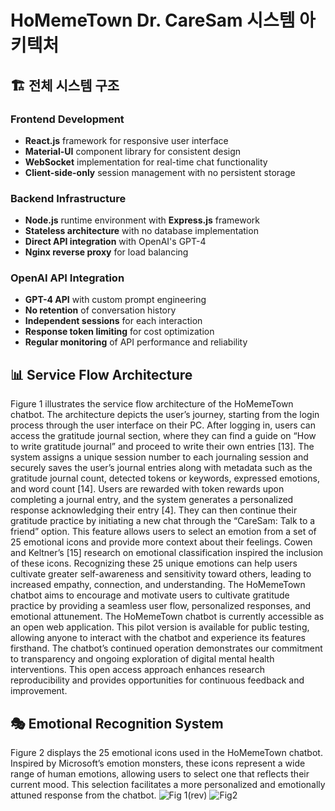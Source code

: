 # HoMemeTown Dr. CareSam 시스템 아키텍처

## 🏗️ 전체 시스템 구조

### Frontend Development
- **React.js** framework for responsive user interface
- **Material-UI** component library for consistent design
- **WebSocket** implementation for real-time chat functionality
- **Client-side-only** session management with no persistent storage

### Backend Infrastructure
- **Node.js** runtime environment with **Express.js** framework
- **Stateless architecture** with no database implementation
- **Direct API integration** with OpenAI's GPT-4
- **Nginx reverse proxy** for load balancing

### OpenAI API Integration
- **GPT-4 API** with custom prompt engineering
- **No retention** of conversation history
- **Independent sessions** for each interaction
- **Response token limiting** for cost optimization
- **Regular monitoring** of API performance and reliability

## 📊 Service Flow Architecture
Figure 1 illustrates the service flow architecture of the
HoMemeTown chatbot. The architecture depicts the user’s
journey, starting from the login process through the user
interface on their PC. After logging in, users can access the
gratitude journal section, where they can find a guide on “How
to write gratitude journal” and proceed to write their own entries
[13]. The system assigns a unique session number to each
journaling session and securely saves the user’s journal entries
along with metadata such as the gratitude journal count, detected
tokens or keywords, expressed emotions, and word count [14].
Users are rewarded with token rewards upon completing a
journal entry, and the system generates a personalized response
acknowledging their entry [4]. They can then continue their
gratitude practice by initiating a new chat through the “CareSam:
Talk to a friend” option. This feature allows users to select an
emotion from a set of 25 emotional icons and provide more
context about their feelings. Cowen and Keltner’s [15] research
on emotional classification inspired the inclusion of these icons.
Recognizing these 25 unique emotions can help users cultivate
greater self-awareness and sensitivity toward others, leading to
increased empathy, connection, and understanding.
The HoMemeTown chatbot aims to encourage and motivate
users to cultivate gratitude practice by providing a seamless
user flow, personalized responses, and emotional attunement.
The HoMemeTown chatbot is currently accessible as an open
web application. This pilot version is available for public testing,
allowing anyone to interact with the chatbot and experience its
features firsthand. The chatbot’s continued operation
demonstrates our commitment to transparency and ongoing
exploration of digital mental health interventions. This open
access approach enhances research reproducibility and provides
opportunities for continuous feedback and improvement.

## 🎭 Emotional Recognition System
Figure 2 displays the 25 emotional icons used in the
HoMemeTown chatbot. Inspired by Microsoft’s emotion
monsters, these icons represent a wide range of human emotions,
allowing users to select one that reflects their current mood.
This selection facilitates a more personalized and emotionally
attuned response from the chatbot. 
![Fig 1(rev)](https://github.com/user-attachments/assets/ef65c765-d943-45a3-9446-39650c37a4ac)
![Fig2](https://github.com/user-attachments/assets/809b2d69-5387-45b1-9201-7e0a18e89666)


